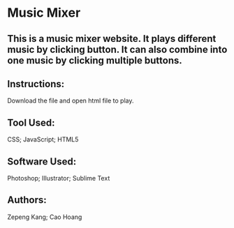# Music Mixer

## This is a music mixer website. It plays different music by clicking button. It can also combine into one music by clicking multiple buttons.

## Instructions:
Download the file and open html file to play.

## Tool Used:
CSS;
JavaScript;
HTML5

## Software Used:
Photoshop;
Illustrator;
Sublime Text

## Authors:
Zepeng Kang;
Cao Hoang
